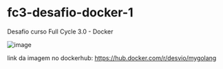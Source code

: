 # fc3-desafio-docker-1
 Desafio curso Full Cycle 3.0 - Docker
 
![image](https://github.com/desvioow/fc3-desafio-docker-1/assets/25798412/460e38e5-d390-4fd5-9434-0f68eadc325f)


link da imagem no dockerhub: https://hub.docker.com/r/desvio/mygolang
